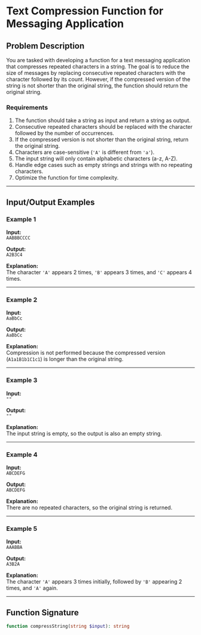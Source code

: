 # Text Compression Function for Messaging Application

## Problem Description

You are tasked with developing a function for a text messaging application that compresses repeated characters in a string. The goal is to reduce the size of messages by replacing consecutive repeated characters with the character followed by its count. However, if the compressed version of the string is not shorter than the original string, the function should return the original string.

### Requirements
1. The function should take a string as input and return a string as output.
2. Consecutive repeated characters should be replaced with the character followed by the number of occurrences.
3. If the compressed version is not shorter than the original string, return the original string.
4. Characters are case-sensitive (`'A'` is different from `'a'`).
5. The input string will only contain alphabetic characters (a-z, A-Z).
6. Handle edge cases such as empty strings and strings with no repeating characters.
7. Optimize the function for time complexity.

---

## Input/Output Examples

### Example 1
**Input:**  
`AABBBCCCC`  

**Output:**  
`A2B3C4`  

**Explanation:**  
The character `'A'` appears 2 times, `'B'` appears 3 times, and `'C'` appears 4 times.

---

### Example 2
**Input:**  
`AaBbCc`  

**Output:**  
`AaBbCc`  

**Explanation:**  
Compression is not performed because the compressed version (`A1a1B1b1C1c1`) is longer than the original string.

---

### Example 3
**Input:**  
`""`  

**Output:**  
`""`  

**Explanation:**  
The input string is empty, so the output is also an empty string.

---

### Example 4
**Input:**  
`ABCDEFG`  

**Output:**  
`ABCDEFG`  

**Explanation:**  
There are no repeated characters, so the original string is returned.

---

### Example 5
**Input:**  
`AAABBA`  

**Output:**  
`A3B2A`  

**Explanation:**  
The character `'A'` appears 3 times initially, followed by `'B'` appearing 2 times, and `'A'` again.

---

## Function Signature

```php
function compressString(string $input): string

